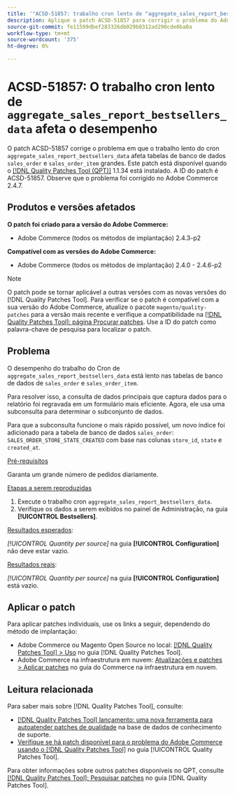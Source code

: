```yaml
---
title: '"ACSD-51857: trabalho cron lento de "aggregate_sales_report_bestsellers_data" afeta o desempenho"'
description: Aplique o patch ACSD-51857 para corrigir o problema do Adobe Commerce em que o trabalho lento do cron "aggregate_sales_report_bestsellers_data" afeta grandes tabelas de banco de dados "sales_order" e "sales_order_item".
source-git-commit: fe11599dbef283326db029b0312ad290cde0ba0a
workflow-type: tm+mt
source-wordcount: '375'
ht-degree: 0%

---
```


# ACSD-51857: O trabalho cron lento de `aggregate_sales_report_bestsellers_data` afeta o desempenho

O patch ACSD-51857 corrige o problema em que o trabalho lento do cron `aggregate_sales_report_bestsellers_data` afeta tabelas de banco de dados `sales_order` e `sales_order_item` grandes. Este patch está disponível quando o [[!DNL Quality Patches Tool (QPT)]](https://experienceleague.adobe.com/en/docs/commerce-knowledge-base/kb/announcements/commerce-announcements/magento-quality-patches-released-new-tool-to-self-serve-quality-patches) 1.1.34 está instalado. A ID do patch é ACSD-51857. Observe que o problema foi corrigido no Adobe Commerce 2.4.7.

## Produtos e versões afetados

**O patch foi criado para a versão do Adobe Commerce:**

* Adobe Commerce (todos os métodos de implantação) 2.4.3-p2

**Compatível com as versões do Adobe Commerce:**

* Adobe Commerce (todos os métodos de implantação) 2.4.0 - 2.4.6-p2

>[!NOTE]
>
>O patch pode se tornar aplicável a outras versões com as novas versões do [!DNL Quality Patches Tool]. Para verificar se o patch é compatível com a sua versão do Adobe Commerce, atualize o pacote `magento/quality-patches` para a versão mais recente e verifique a compatibilidade na [[!DNL Quality Patches Tool]: página Procurar patches](https://experienceleague.adobe.com/tools/commerce-quality-patches/index.html). Use a ID do patch como palavra-chave de pesquisa para localizar o patch.

## Problema

O desempenho do trabalho do Cron de `aggregate_sales_report_bestsellers_data` está lento nas tabelas de banco de dados de `sales_order` e `sales_order_item`.

Para resolver isso, a consulta de dados principais que captura dados para o relatório foi regravada em um formulário mais eficiente. Agora, ele usa uma subconsulta para determinar o subconjunto de dados.

Para que a subconsulta funcione o mais rápido possível, um novo índice foi adicionado para a tabela de banco de dados `sales_order`: `SALES_ORDER_STORE_STATE_CREATED` com base nas colunas `store_id`, `state` e `created_at`.

<u>Pré-requisitos</u>

Garanta um grande número de pedidos diariamente.

<u>Etapas a serem reproduzidas</u>

1. Execute o trabalho cron `aggregate_sales_report_bestsellers_data`.
1. Verifique os dados a serem exibidos no painel de Administração, na guia **[!UICONTROL Bestsellers]**.

<u>Resultados esperados</u>:

*[!UICONTROL Quantity per source]* na guia **[!UICONTROL Configuration]** não deve estar vazio.

<u>Resultados reais</u>:

*[!UICONTROL Quantity per source]* na guia **[!UICONTROL Configuration]** está vazio.

## Aplicar o patch

Para aplicar patches individuais, use os links a seguir, dependendo do método de implantação:

* Adobe Commerce ou Magento Open Source no local: [[!DNL Quality Patches Tool] > Uso](/help/tools/quality-patches-tool/usage.md) no guia [!DNL Quality Patches Tool].
* Adobe Commerce na infraestrutura em nuvem: [Atualizações e patches > Aplicar patches](https://experienceleague.adobe.com/docs/commerce-cloud-service/user-guide/develop/upgrade/apply-patches.html) no guia do Commerce na infraestrutura em nuvem.

## Leitura relacionada

Para saber mais sobre [!DNL Quality Patches Tool], consulte:

* [[!DNL Quality Patches Tool] lançamento: uma nova ferramenta para autoatender patches de qualidade](https://experienceleague.adobe.com/en/docs/commerce-knowledge-base/kb/announcements/commerce-announcements/magento-quality-patches-released-new-tool-to-self-serve-quality-patches) na base de dados de conhecimento de suporte.
* [Verifique se há patch disponível para o problema do Adobe Commerce usando o  [!DNL Quality Patches Tool]](/help/tools/quality-patches-tool/patches-available-in-qpt/check-patch-for-magento-issue-with-magento-quality-patches.md) no guia [!UICONTROL Quality Patches Tool].


Para obter informações sobre outros patches disponíveis no QPT, consulte [[!DNL Quality Patches Tool]: Pesquisar patches](https://experienceleague.adobe.com/tools/commerce-quality-patches/index.html) no guia [!DNL Quality Patches Tool].
